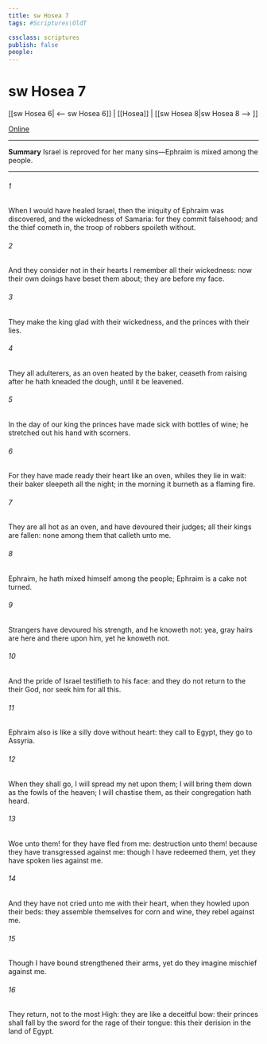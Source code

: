 ```yaml
---
title: sw Hosea 7
tags: #Scriptures\OldT

cssclass: scriptures
publish: false
people:
---
```


# sw Hosea 7
[[sw Hosea 6| <-- sw Hosea 6]] | [[Hosea]] | [[sw Hosea 8|sw Hosea 8 --> ]]

[Online](https://churchofjesuschrist.org/study/scriptures/ot/hosea/7?lang=eng)

---
__Summary__
Israel is reproved for her many sins—Ephraim is mixed among the people.

---
###### 1 
When I would have healed Israel, then the iniquity of Ephraim was discovered, and the wickedness of Samaria: for they commit falsehood; and the thief cometh in,  the troop of robbers spoileth without.

###### 2 
And they consider not in their hearts  I remember all their wickedness: now their own doings have beset them about; they are before my face.

###### 3 
They make the king glad with their wickedness, and the princes with their lies.

###### 4 
They  all adulterers, as an oven heated by the baker,  ceaseth from raising after he hath kneaded the dough, until it be leavened.

###### 5 
In the day of our king the princes have made  sick with bottles of wine; he stretched out his hand with scorners.

###### 6 
For they have made ready their heart like an oven, whiles they lie in wait: their baker sleepeth all the night; in the morning it burneth as a flaming fire.

###### 7 
They are all hot as an oven, and have devoured their judges; all their kings are fallen:  none among them that calleth unto me.

###### 8 
Ephraim, he hath mixed himself among the people; Ephraim is a cake not turned.

###### 9 
Strangers have devoured his strength, and he knoweth  not: yea, gray hairs are here and there upon him, yet he knoweth not.

###### 10 
And the pride of Israel testifieth to his face: and they do not return to the  their God, nor seek him for all this.

###### 11 
Ephraim also is like a silly dove without heart: they call to Egypt, they go to Assyria.

###### 12 
When they shall go, I will spread my net upon them; I will bring them down as the fowls of the heaven; I will chastise them, as their congregation hath heard.

###### 13 
Woe unto them! for they have fled from me: destruction unto them! because they have transgressed against me: though I have redeemed them, yet they have spoken lies against me.

###### 14 
And they have not cried unto me with their heart, when they howled upon their beds: they assemble themselves for corn and wine,  they rebel against me.

###### 15 
Though I have bound  strengthened their arms, yet do they imagine mischief against me.

###### 16 
They return,  not to the most High: they are like a deceitful bow: their princes shall fall by the sword for the rage of their tongue: this  their derision in the land of Egypt.

